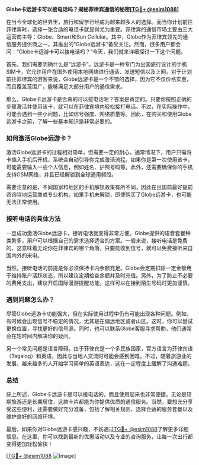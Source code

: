 **Globe卡远游卡可以接电话吗？揭秘菲律宾通信的秘密[[TG💪+ @esim1088](https://t.me/s/esim1088)]**

在当今全球化的世界里，旅行和留学已经成为越来越多人的选择。而当你计划前往菲律宾时，选择一张合适的电话卡就显得尤为重要。菲律宾的通信市场主要由三大运营商主导：Globe、Smart和Sun Cellular。其中，Globe作为菲律宾领先的通信服务提供商之一，其推出的“Globe远游卡”备受关注。然而，很多用户都会问：“Globe卡远游卡可以接电话吗？”今天，我们就来详细探讨一下这个问题。

首先，我们需要明确什么是“远游卡”。远游卡是一种专门为出国旅行设计的手机SIM卡，它允许用户在国外使用本地网络进行通话、发送短信以及上网。对于计划前往菲律宾的游客来说，Globe远游卡是一个不错的选择，因为它不仅价格实惠，而且覆盖范围广，能够满足大部分用户的通信需求。

那么，Globe卡远游卡是否真的可以接电话呢？答案是肯定的。只要你按照正确的步骤激活并使用该卡，就可以在菲律宾境内轻松接打电话。不过，在实际操作中，可能会遇到一些小问题，比如信号强度、网络质量等。因此，在购买和使用Globe远游卡之前，了解一些基本知识是非常必要的。

### 如何激活Globe远游卡？

激活Globe远游卡的过程相对简单，但需要一定的耐心。通常情况下，用户只需将卡插入手机后开机，系统会自动引导你完成激活流程。如果你是第一次使用该卡，可能需要输入一些个人信息，例如姓名、护照号码等。此外，还需要确保你的手机支持GSM网络，并且已经解锁到全球通用频段。

需要注意的是，不同国家和地区的手机解锁政策有所不同，因此在出国前最好提前咨询当地运营商或专业机构。如果手机未解锁，即使购买了Globe远游卡，也可能无法正常使用。

### 接听电话的具体方法

一旦成功激活Globe远游卡，接听电话就变得非常方便。Globe提供的语音套餐种类繁多，用户可以根据自己的需求选择适合的方案。一般来说，接听电话是免费的，这意味着无论你在菲律宾的哪个角落，只要能收到信号，就可以免费接听来自国内外的来电。

当然，接听电话的前提是你必须保持卡内余额充足。Globe会定期扣除一定金额用于维持账户活跃状态，所以建议定期检查余额并及时充值。另外，为了防止不必要的费用支出，建议开启国际漫游提醒功能，这样可以在接到陌生号码时更加谨慎。

### 遇到问题怎么办？

尽管Globe远游卡功能强大，但在实际使用过程中仍有可能出现各种问题。例如，有时候会出现信号不稳定的情况，尤其是在偏远地区或者山区。这时，你可以尝试更换位置，寻找更好的信号源。同时，也可以联系Globe客服寻求帮助，他们通常会在短时间内解决你的疑问。

另一个常见问题是语言障碍。由于菲律宾是一个多民族国家，官方语言为菲律宾语（Tagalog）和英语，因此与当地人交流时可能会感到困难。不过，随着旅游业的发展，越来越多的人开始学习简单的英语表达，这在一定程度上缓解了沟通难题。

### 总结

综上所述，Globe卡远游卡是可以接电话的，而且使用起来也非常便捷。无论是短期旅游还是长期居住，这款卡片都能为你提供优质的通信服务。当然，要想充分享受这些便利，还需要做好充分准备，包括了解相关规则、选择合适的服务套餐以及维护良好的网络环境。

最后，如果你对Globe远游卡感兴趣，不妨通过[TG💪+ @esim1088](https://t.me/s/esim1088)了解更多详细信息。在这里，你可以找到最新的优惠活动以及专业的咨询服务，让每一次出行都变得更加轻松愉快！

[[TG💪+ @esim1088](https://t.me/s/esim1088) ![Image](https://i.postimg.cc/4NQfJmqS/Snipaste-2025-05-13-00-14-12.png)]